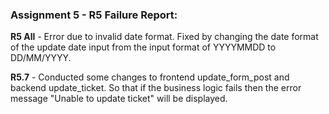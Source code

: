 ### Assignment 5 - R5 Failure Report:

**R5 All** - Error due to invalid date format. Fixed by changing the date format of the update date input from the input format of YYYYMMDD to DD/MM/YYYY.

**R5.7** - Conducted some changes to frontend update_form_post and backend update_ticket. So that if the business logic fails then the error message "Unable to update ticket" will be displayed.

